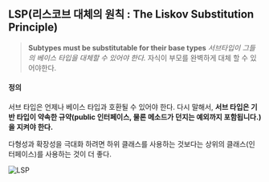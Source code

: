 ## LSP(리스코브 대체의 원칙 : The Liskov Substitution Principle)


> **Subtypes must be substitutable for their base types**
> *서브타입이 그들의 베이스 타입을 대체할 수 있어야 한다.*
> 자식이 부모를 완벽하게 대체 할 수 있어야한다.

#### 정의

서브 타입은 언제나 베이스 타입과 호환될 수 있어야 한다.
다시 말해서, **서브 타입은 기반 타입이 약속한 규약(public 인터페이스, 물론 메소드가 던지는 예외까지 포함됩니다.)을 지켜야 한다.**

다형성과 확장성을 극대화 하려면 하위 클래스를 사용하는 것보다는 상위의 클래스(인터페이스)를 사용하는 것이 더 좋다.

![LSP](http://i.imgur.com/C9rl7Nj.png)
